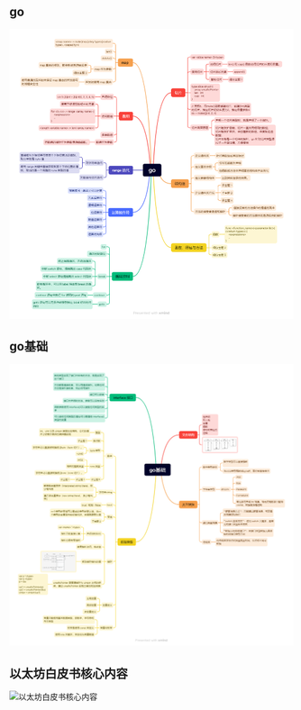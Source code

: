 ## go

![](assets/go.png)

## go基础

![go基础](assets/go基础.png)

## 以太坊白皮书核心内容

![以太坊白皮书核心内容](D:\web3\web3Learning\note\week2\assets\以太坊白皮书核心内容.png)